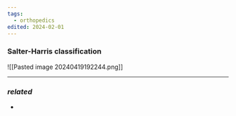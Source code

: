 ```yaml
---
tags:
  - orthopedics
edited: 2024-02-01
---
```

### Salter-Harris classification
![[Pasted image 20240419192244.png]]

---
### *related*
- 